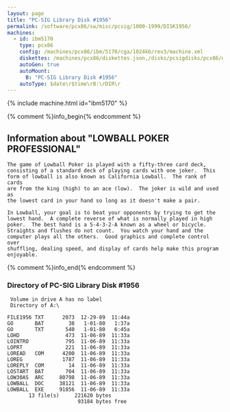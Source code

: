 ```yaml
---
layout: page
title: "PC-SIG Library Disk #1956"
permalink: /software/pcx86/sw/misc/pcsig/1000-1999/DISK1956/
machines:
  - id: ibm5170
    type: pcx86
    config: /machines/pcx86/ibm/5170/cga/1024kb/rev3/machine.xml
    diskettes: /machines/pcx86/diskettes.json,/disks/pcsigdisks/pcx86/diskettes.json
    autoGen: true
    autoMount:
      B: "PC-SIG Library Disk #1956"
    autoType: $date\r$time\rB:\rDIR\r
---
```


{% include machine.html id="ibm5170" %}

{% comment %}info_begin{% endcomment %}

## Information about "LOWBALL POKER PROFESSIONAL"

    The game of Lowball Poker is played with a fifty-three card deck,
    consisting of a standard deck of playing cards with one joker.  This
    form of lowball is also known as California Lowball.  The rank of cards
    are from the king (high) to an ace (low).  The joker is wild and used as
    the lowest card in your hand so long as it doesn't make a pair.
    
    In Lowball, your goal is to beat your opponents by trying to get the
    lowest hand.  A complete reverse of what is normally played in high
    poker.  The best hand is a 5-4-3-2-A known as a wheel or bicycle.
    Straights and flushes do not count.  You watch your hand and the
    computer plays all the others.  Good graphics and complete control over
    shuffling, dealing speed, and display of cards help make this program
    enjoyable.
{% comment %}info_end{% endcomment %}


### Directory of PC-SIG Library Disk #1956

     Volume in drive A has no label
     Directory of A:\

    FILE1956 TXT      2073  12-29-89  11:44a
    GO       BAT        38   1-01-80   1:37a
    GO       TXT       540   1-01-80   6:45a
    LOHD               473  11-06-89  11:33a
    LOINTRO            795  11-06-89  11:33a
    LOPRT              221  11-06-89  11:33a
    LOREAD   COM      4200  11-06-89  11:33a
    LOREG             1787  11-06-89  11:33a
    LOREPLY  COM        14  11-06-89  11:33a
    LOSTART  BAT       704  11-06-89  11:33a
    LOW30AS  ARC     80798  11-06-89  11:33a
    LOWBALL  DOC     38121  11-06-89  11:33a
    LOWBALL  EXE     91856  11-06-89  11:33a
           13 file(s)     221620 bytes
                           93184 bytes free
